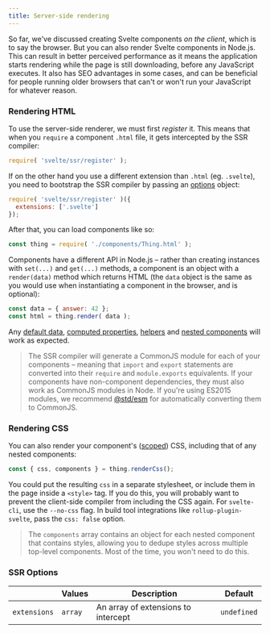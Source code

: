 ```yaml
---
title: Server-side rendering
---
```


So far, we've discussed creating Svelte components *on the client*, which is to say the browser. But you can also render Svelte components in Node.js. This can result in better perceived performance as it means the application starts rendering while the page is still downloading, before any JavaScript executes. It also has SEO advantages in some cases, and can be beneficial for people running older browsers that can't or won't run your JavaScript for whatever reason.


### Rendering HTML

To use the server-side renderer, we must first *register* it. This means that when you `require` a component `.html` file, it gets intercepted by the SSR compiler:

```js
require( 'svelte/ssr/register' );
```

If on the other hand you use a different extension than `.html` (eg. `.svelte`), you need to bootstrap the SSR compiler by passing an [options](#ssr-options) object:

```js
require( 'svelte/ssr/register' )({
  extensions: ['.svelte']
});
```

After that, you can load components like so:

```js
const thing = require( './components/Thing.html' );
```

Components have a different API in Node.js – rather than creating instances with `set(...)` and `get(...)` methods, a component is an object with a `render(data)` method which returns HTML (the `data` object is the same as you would use when instantiating a component in the browser, and is optional):

```js
const data = { answer: 42 };
const html = thing.render( data );
```

Any [default data](#default-data), [computed properties](#computed-properties), [helpers](#helpers) and [nested components](#nested-components) will work as expected.

> The SSR compiler will generate a CommonJS module for each of your components – meaning that `import` and `export` statements are converted into their `require` and `module.exports` equivalents. If your components have non-component dependencies, they must also work as CommonJS modules in Node. If you're using ES2015 modules, we recommend [@std/esm](https://github.com/standard-things/esm) for automatically converting them to CommonJS.


### Rendering CSS

You can also render your component's ([scoped](#scoped-styles)) CSS, including that of any nested components:

```js
const { css, components } = thing.renderCss();
```

You could put the resulting `css` in a separate stylesheet, or include them in the page inside a `<style>` tag. If you do this, you will probably want to prevent the client-side compiler from including the CSS again. For `svelte-cli`, use the `--no-css` flag. In build tool integrations like `rollup-plugin-svelte`, pass the `css: false` option.

> The `components` array contains an object for each nested component that contains styles, allowing you to dedupe styles across multiple top-level components. Most of the time, you won't need to do this.

### SSR Options
| | **Values** | **Description** | **Default** |
|---|---|---|---|
| `extensions` | `array` | An array of extensions to intercept | `undefined` |
